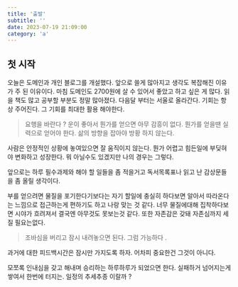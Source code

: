 ```yaml
---
title: '출발'
subtitle: ''
date: 2023-07-19 21:09:00
category: 'a'
---
```


## 첫 시작 

오늘은 도메인과 개인 블로그를 개설했다. 앞으로 쓸게 많아지고 생각도 복잡해진 이유가 주 된 이유이다.
마침 도메인도 2700원에 살 수 있어서 좋았고 하고 싶은 게 많다. 읽을 책도 많고 공부할 부분도 정말 많아졌다.
다음달 부터는 서울로 올라간다. 기회는 항상 주어진다. 그 기회를 최대한 활용 해야한다. 
> 요행을 바란다 ? 운이 좋아서 뭔가를 얻으면 아무 감흥이 없다. 뭔가를 얻을땐 실력으로 얻어야 한다. 삶의 방향을 잡아야 
방황 하지 않는다.
 
사람은 안정적인 상황에 놓여있으면 잘 움직이지 않는다. 뭔가 어렵고 힘든일에 부딪혀야 변화하고 성장한다.
뭐 아닐수도 있겠지만 나의 경우는 그렇다. 

앞으로는 하루 필수과제와 해야 할 일들을 좀 적을거고 독서목록표나 읽고 난 감상문들을 좀 올릴 생각이다.

부를 얻으려면 물질을 포기한다기보다는 자기 할일에 충실히 하다보면 알아서 따라온다는 느낌으로 접근하는게 편하기도 하고 나랑 맞는 것 같다. 
너무 물질에대해 집착하다보면 시야가 흐려져서 결국엔 아무것도 못보는것 같다. 또한 자존감은 갖돼 자존심까지 세질 필요는없다.

> 조바심을 버리고 잠시 내려놓으면 된다. 그럼 가능하다 .

과거에 대한 피드백시간은 잠시만 가지도록 하자. 어차피 중요한건 그것이 아니다. 

모쪼록 인내심을 갖고 해내며 승리하는 하루하루가 되었으면 한다. 실패하거 넘어지는게 쌓여서 한번에 터지는. 일정의 추세추종 이랄까 ?





